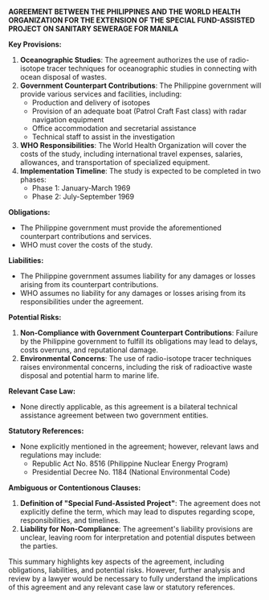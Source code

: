**AGREEMENT BETWEEN THE PHILIPPINES AND THE WORLD HEALTH ORGANIZATION FOR THE EXTENSION OF THE SPECIAL FUND-ASSISTED PROJECT ON SANITARY SEWERAGE FOR MANILA**

**Key Provisions:**

1. **Oceanographic Studies**: The agreement authorizes the use of radio-isotope tracer techniques for oceanographic studies in connecting with ocean disposal of wastes.
2. **Government Counterpart Contributions**: The Philippine government will provide various services and facilities, including:
	* Production and delivery of isotopes
	* Provision of an adequate boat (Patrol Craft Fast class) with radar navigation equipment
	* Office accommodation and secretarial assistance
	* Technical staff to assist in the investigation
3. **WHO Responsibilities**: The World Health Organization will cover the costs of the study, including international travel expenses, salaries, allowances, and transportation of specialized equipment.
4. **Implementation Timeline**: The study is expected to be completed in two phases:
	* Phase 1: January-March 1969
	* Phase 2: July-September 1969

**Obligations:**

* The Philippine government must provide the aforementioned counterpart contributions and services.
* WHO must cover the costs of the study.

**Liabilities:**

* The Philippine government assumes liability for any damages or losses arising from its counterpart contributions.
* WHO assumes no liability for any damages or losses arising from its responsibilities under the agreement.

**Potential Risks:**

1. **Non-Compliance with Government Counterpart Contributions**: Failure by the Philippine government to fulfill its obligations may lead to delays, costs overruns, and reputational damage.
2. **Environmental Concerns**: The use of radio-isotope tracer techniques raises environmental concerns, including the risk of radioactive waste disposal and potential harm to marine life.

**Relevant Case Law:**

* None directly applicable, as this agreement is a bilateral technical assistance agreement between two government entities.

**Statutory References:**

* None explicitly mentioned in the agreement; however, relevant laws and regulations may include:
	+ Republic Act No. 8516 (Philippine Nuclear Energy Program)
	+ Presidential Decree No. 1184 (National Environmental Code)

**Ambiguous or Contentionous Clauses:**

1. **Definition of "Special Fund-Assisted Project"**: The agreement does not explicitly define the term, which may lead to disputes regarding scope, responsibilities, and timelines.
2. **Liability for Non-Compliance**: The agreement's liability provisions are unclear, leaving room for interpretation and potential disputes between the parties.

This summary highlights key aspects of the agreement, including obligations, liabilities, and potential risks. However, further analysis and review by a lawyer would be necessary to fully understand the implications of this agreement and any relevant case law or statutory references.